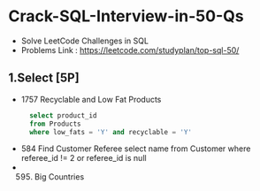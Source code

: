 # Crack-SQL-Interview-in-50-Qs
  - Solve LeetCode Challenges in SQL
  - Problems Link : https://leetcode.com/studyplan/top-sql-50/ 
## 1.Select [5P]
 - 1757 Recyclable and Low Fat Products
   ``` sql
     select product_id
     from Products
     where low_fats = 'Y' and recyclable = 'Y'
   ```
 - 584 Find Customer Referee
   select name
  from Customer
  where referee_id != 2 or referee_id is null
- 595. Big Countries
       
